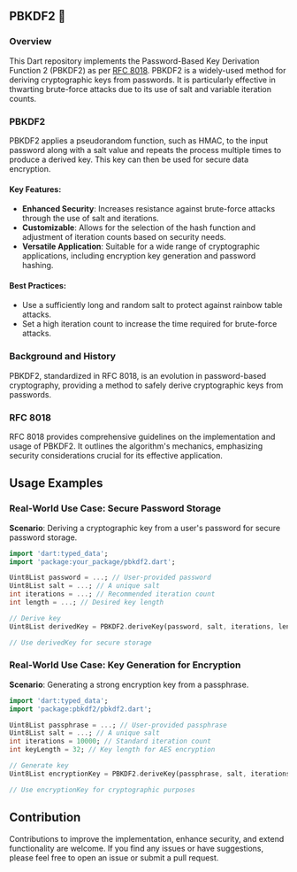 ## PBKDF2 🔑

### Overview

This Dart repository implements the Password-Based Key Derivation Function 2 (PBKDF2) as per [RFC 8018](https://www.rfc-editor.org/rfc/rfc8018). PBKDF2 is a widely-used method for deriving cryptographic keys from passwords. It is particularly effective in thwarting brute-force attacks due to its use of salt and variable iteration counts.

### PBKDF2

PBKDF2 applies a pseudorandom function, such as HMAC, to the input password along with a salt value and repeats the process multiple times to produce a derived key. This key can then be used for secure data encryption.

#### Key Features:
- **Enhanced Security**: Increases resistance against brute-force attacks through the use of salt and iterations.
- **Customizable**: Allows for the selection of the hash function and adjustment of iteration counts based on security needs.
- **Versatile Application**: Suitable for a wide range of cryptographic applications, including encryption key generation and password hashing.

#### Best Practices:
- Use a sufficiently long and random salt to protect against rainbow table attacks.
- Set a high iteration count to increase the time required for brute-force attacks.

### Background and History

PBKDF2, standardized in RFC 8018, is an evolution in password-based cryptography, providing a method to safely derive cryptographic keys from passwords.

### RFC 8018

RFC 8018 provides comprehensive guidelines on the implementation and usage of PBKDF2. It outlines the algorithm's mechanics, emphasizing security considerations crucial for its effective application.

## Usage Examples

### Real-World Use Case: Secure Password Storage

**Scenario**: Deriving a cryptographic key from a user's password for secure password storage.

```dart
import 'dart:typed_data';
import 'package:your_package/pbkdf2.dart';

Uint8List password = ...; // User-provided password
Uint8List salt = ...; // A unique salt
int iterations = ...; // Recommended iteration count
int length = ...; // Desired key length

// Derive key
Uint8List derivedKey = PBKDF2.deriveKey(password, salt, iterations, length);

// Use derivedKey for secure storage
```

### Real-World Use Case: Key Generation for Encryption

**Scenario**: Generating a strong encryption key from a passphrase.

```dart
import 'dart:typed_data';
import 'package:pbkdf2/pbkdf2.dart';

Uint8List passphrase = ...; // User-provided passphrase
Uint8List salt = ...; // A unique salt
int iterations = 10000; // Standard iteration count
int keyLength = 32; // Key length for AES encryption

// Generate key
Uint8List encryptionKey = PBKDF2.deriveKey(passphrase, salt, iterations, keyLength);

// Use encryptionKey for cryptographic purposes
```

## Contribution

Contributions to improve the implementation, enhance security, and extend functionality are welcome. If you find any issues or have suggestions, please feel free to open an issue or submit a pull request.
